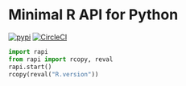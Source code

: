 # Minimal R API for Python

[![pypi](https://img.shields.io/pypi/v/rapi.svg)](https://pypi.org/project/rapi/)
[![CircleCI](https://circleci.com/gh/randy3k/rapi/tree/master.svg?style=svg)](https://circleci.com/gh/randy3k/rapi/tree/master)

```py
import rapi
from rapi import rcopy, reval
rapi.start()
rcopy(reval("R.version"))
```
